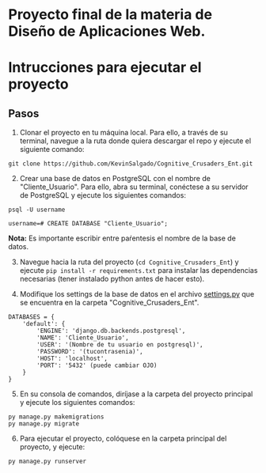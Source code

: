 # **Proyecto final de la materia de Diseño de Aplicaciones Web.**
# Intrucciones para ejecutar el proyecto

## **Pasos**
1. Clonar el proyecto en tu máquina local. Para ello, a través de su terminal, navegue a la ruta donde quiera descargar el repo y ejecute el siguiente comando:

```
git clone https://github.com/KevinSalgado/Cognitive_Crusaders_Ent.git
```

2. Crear una base de datos en PostgreSQL con el nombre de "Cliente_Usuario".
Para ello, abra su terminal, conéctese a su servidor de PostgreSQL
y ejecute los siguientes comandos:

```
psql -U username

username=# CREATE DATABASE "Cliente_Usuario";
```

**Nota:** Es importante escribir entre paŕentesis el nombre de la base de datos.


3. Navegue hacia la ruta del proyecto (`cd Cognitive_Crusaders_Ent`) y ejecute `pip install -r requirements.txt` para instalar las dependencias necesarias (tener instalado python antes de hacer esto).

4. Modifique los settings de la base de datos en el archivo [settings.py](Cognitive_Crusaders_Ent/Cognitive_Crusaders_Ent/settings.py) que se encuentra en la carpeta "Cognitive_Crusaders_Ent".

```
DATABASES = {
    'default': {
        'ENGINE': 'django.db.backends.postgresql',
        'NAME': 'Cliente_Usuario',
        'USER': '(Nombre de tu usuario en postgresql)',
        'PASSWORD': '(tucontrasenia)',
        'HOST': 'localhost',
        'PORT': '5432' (puede cambiar OJO)
    }
}
```

5. En su consola de comandos, diríjase a la carpeta del proyecto principal y ejecute los siguientes comandos:
```
py manage.py makemigrations
py manage.py migrate
```

6. Para ejecutar el proyecto, colóquese en la carpeta principal del proyecto, y ejecute:
```
py manage.py runserver
```
